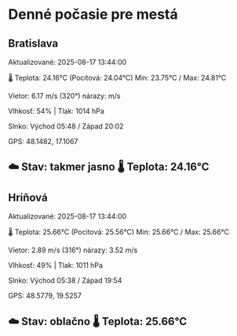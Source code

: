 ﻿# Denné počasie pre mestá

## Bratislava
Aktualizované: 2025-08-17 13:44:00

🌡️ Teplota: 24.16°C 
(Pocitová: 24.04°C)
Min: 23.75°C / Max: 24.81°C

Vietor: 6.17 m/s    (320°) 
nárazy:  m/s

Vlhkosť: 54% | Tlak: 1014 hPa

Slnko: Východ 05:48 / Západ 20:02

GPS: 48.1482, 17.1067

☁️ Stav: takmer jasno        🌡️ Teplota: 24.16°C
---

## Hriňová
Aktualizované: 2025-08-17 13:44:00

🌡️ Teplota: 25.66°C 
(Pocitová: 25.56°C)
Min: 25.66°C / Max: 25.66°C

Vietor: 2.89 m/s (316°)
nárazy: 3.52 m/s

Vlhkosť: 49% | Tlak: 1011 hPa

Slnko: Východ 05:38 / Západ 19:54

GPS: 48.5779, 19.5257

☁️ Stav: oblačno        🌡️ Teplota: 25.66°C
---
